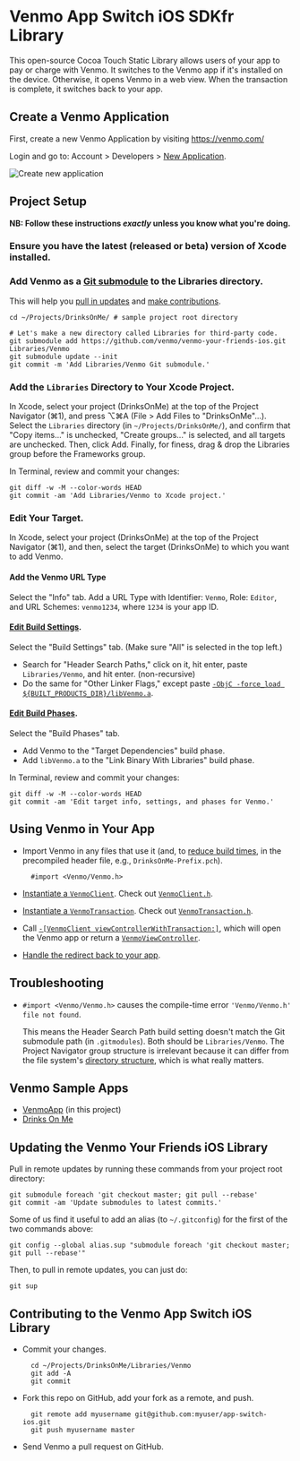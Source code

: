 Venmo App Switch iOS SDKfr Library
==============================

This open-source Cocoa Touch Static Library allows users of your app to pay or charge with Venmo. It switches to the Venmo app if it's installed on the device. Otherwise, it opens Venmo in a web view. When the transaction is complete, it switches back to your app.


Create a Venmo Application
--------------------------

First, create a new Venmo Application by visiting https://venmo.com/ 

Login and go to: Account > Developers > [New Application][1].

![Create new application](https://dl.dropbox.com/u/800/Captured/GbalC.png)


Project Setup
-------------

**NB: Follow these instructions *exactly* unless you know what you're doing.**

### Ensure you have the latest (released or beta) version of Xcode installed.

### Add Venmo as a [Git submodule][2] to the Libraries directory.

This will help you [pull in updates][3] and [make contributions][4].

    cd ~/Projects/DrinksOnMe/ # sample project root directory

    # Let's make a new directory called Libraries for third-party code.
    git submodule add https://github.com/venmo/venmo-your-friends-ios.git Libraries/Venmo
    git submodule update --init
    git commit -m 'Add Libraries/Venmo Git submodule.'


### Add the `Libraries` Directory to Your Xcode Project.

In Xcode, select your project (DrinksOnMe) at the top of the Project Navigator (⌘1), and press ⌥⌘A (File > Add Files to "DrinksOnMe"...). Select the `Libraries` directory (in `~/Projects/DrinksOnMe/`), and confirm that "Copy items..." is unchecked, "Create groups..." is selected, and all targets are unchecked. Then, click Add. Finally, for finess, drag & drop the Libraries group before the Frameworks group.

In Terminal, review and commit your changes:

    git diff -w -M --color-words HEAD
    git commit -am 'Add Libraries/Venmo to Xcode project.'


### Edit Your Target.

In Xcode, select your project (DrinksOnMe) at the top of the Project Navigator (⌘1), and then, select the target (DrinksOnMe) to which you want to add Venmo.

#### Add the Venmo URL Type

Select the "Info" tab. Add a URL Type with Identifier: `Venmo`, Role: `Editor`, and URL Schemes: `venmo1234`, where `1234` is your app ID.

#### [Edit Build Settings][6].

Select the "Build Settings" tab. (Make sure "All" is selected in the top left.)

* Search for "Header Search Paths," click on it, hit enter, paste `Libraries/Venmo`, and hit enter. (non-recursive)
* Do the same for "Other Linker Flags," except paste [`-ObjC -force_load ${BUILT_PRODUCTS_DIR}/libVenmo.a`][7].

#### [Edit Build Phases][5].

Select the "Build Phases" tab.

* Add Venmo to the "Target Dependencies" build phase.
* Add `libVenmo.a` to the "Link Binary With Libraries" build phase.

In Terminal, review and commit your changes:

    git diff -w -M --color-words HEAD
    git commit -am 'Edit target info, settings, and phases for Venmo.'


Using Venmo in Your App
-----------------------

* Import Venmo in any files that use it (and, to [reduce build times][8], in the precompiled header file, e.g., `DrinksOnMe-Prefix.pch`).

        #import <Venmo/Venmo.h>

* [Instantiate a `VenmoClient`][9]. Check out [`VenmoClient.h`][10].
* [Instantiate a `VenmoTransaction`][11]. Check out [`VenmoTransaction.h`][12].
* Call [`-[VenmoClient viewControllerWithTransaction:]`][13], which will open the Venmo app or return a [`VenmoViewController`][14].
* [Handle the redirect back to your app][15].


Troubleshooting
---------------

* `#import <Venmo/Venmo.h>` causes the compile-time error `'Venmo/Venmo.h' file not found`.

   This means the Header Search Path build setting doesn't match the Git submodule path (in `.gitmodules`). Both should be `Libraries/Venmo`. The Project Navigator group structure is irrelevant because it can differ from the file system's [directory structure][18], which is what really matters.


Venmo Sample Apps
-----------------

* [VenmoApp][16] (in this project)
* [Drinks On Me][17]


<a name="update">Updating the Venmo Your Friends iOS Library</a>
-----------------------------------------------

Pull in remote updates by running these commands from your project root directory:

    git submodule foreach 'git checkout master; git pull --rebase'
    git commit -am 'Update submodules to latest commits.'

Some of us find it useful to add an alias (to `~/.gitconfig`) for the first of the two commands above:

    git config --global alias.sup "submodule foreach 'git checkout master; git pull --rebase'"

Then, to pull in remote updates, you can just do:

    git sup


<a name="contribute">Contributing to the Venmo App Switch iOS Library</a>
----------------------------------------------------------

* Commit your changes.

        cd ~/Projects/DrinksOnMe/Libraries/Venmo
        git add -A
        git commit

* Fork this repo on GitHub, add your fork as a remote, and push.

        git remote add myusername git@github.com:myuser/app-switch-ios.git
        git push myusername master

* Send Venmo a pull request on GitHub.


  [1]: https://venmo.com/account/app/new
  [2]: http://book.git-scm.com/5_submodules.html
  [3]: #update
  [4]: #contribute
  [5]: http://j.mp/pBH1KE
  [6]: http://j.mp/mR5Jco
  [7]: http://developer.apple.com/library/mac/#qa/qa1490/_index.html
  [8]: http://disanji.net/iOS_Doc/#documentation/DeveloperTools/Conceptual/XcodeBuildSystem/800-Reducing_Build_Times/bs_speed_up_build.html
  [9]: https://github.com/venmo/app-switch-ios/blob/master/VenmoApp/AppDelegate.m#L18-19
  [10]: https://github.com/venmo/app-switch-ios/blob/master/Venmo/VenmoClient.h
  [11]: https://github.com/venmo/app-switch-ios/blob/master/VenmoApp/WelcomeViewController.m#L28-32
  [12]: https://github.com/venmo/app-switch-ios/blob/master/Venmo/VenmoTransaction.h
  [13]: https://github.com/venmo/app-switch-ios/blob/master/VenmoApp/WelcomeViewController.m#L63-64
  [14]: https://github.com/venmo/app-switch-ios/blob/master/Venmo/VenmoViewController.h
  [15]: https://github.com/venmo/app-switch-iosblob/master/VenmoApp/AppDelegate.m#L39-58
  [16]: https://github.com/venmo/app-switch-ios/tree/master/VenmoApp
  [17]: https://github.com/venmo/drinks-on-me
  [18]: http://en.wikipedia.org/wiki/Directory_structure
